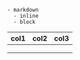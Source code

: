 ```mindmap
- markdown
  - inline
  - block
```


| col1 | col2 | col3 |
| - | - | - |
|   |   |   |
|   |   |  |
|  |  |  |
